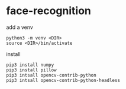 # face-recognition
add a venv
```
python3 -m venv <DIR>
source <DIR>/bin/activate
```
install 
```
pip3 install numpy
pip3 install pillow
pip3 intsall opencv-contrib-python
pip3 intsall opencv-contrib-python-headless
```
